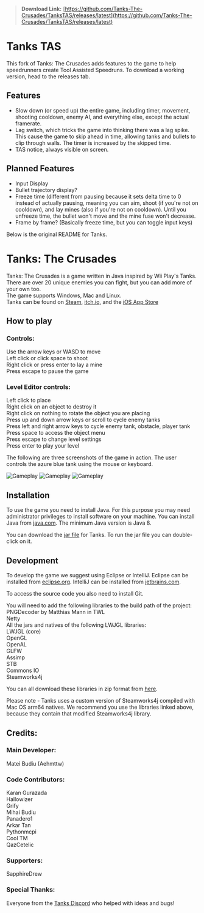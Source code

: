 > **Download Link:** [https://github.com/Tanks-The-Crusades/TanksTAS/releases/latest](https://github.com/Tanks-The-Crusades/TanksTAS/releases/latest)

# Tanks TAS

This fork of Tanks: The Crusades adds features to the game to help speedrunners create Tool Assisted Speedruns. To download a working version, head to the releases tab.

## Features
- Slow down (or speed up) the entire game, including timer, movement, shooting cooldown, enemy AI, and everything else, except the actual framerate.
- Lag switch, which tricks the game into thinking there was a lag spike. This cause the game to skip ahead in time, allowing tanks and bullets to clip through walls. The timer is increased by the skipped time.
- TAS notice, always visible on screen.

## Planned Features
- Input Display
- Bullet trajectory display?
- Freeze time (different from pausing because it sets delta time to 0 instead of actually pausing, meaning you can aim, shoot (if you're not on cooldown), and lay mines (also if you're not on cooldown). Until you unfreeze time, the bullet won't move and the mine fuse won't decrease.
- Frame by frame? (Basically freeze time, but you can toggle input keys)

Below is the original README for Tanks.

# Tanks: The Crusades

Tanks: The Crusades is a game written in Java inspired by Wii Play's Tanks.<br>
There are over 20 unique enemies you can fight, but you can add more of your own too.<br>
The game supports Windows, Mac and Linux.<br>
Tanks can be found on [Steam](https://store.steampowered.com/app/1660910/Tanks_The_Crusades/), [itch.io](https://aehmttw.itch.io/tanks), and the [iOS App Store](https://apps.apple.com/us/app/tanks-the-crusades/id1508772262)

## How to play

### Controls: <br>
Use the arrow keys or WASD to move <br>
Left click or click space to shoot<br>
Right click or press enter to lay a mine<br>
Press escape to pause the game<br>

### Level Editor controls:<br>
Left click to place<br>
Right click on an object to destroy it<br>
Right click on nothing to rotate the object you are placing<br>
Press up and down arrow keys or scroll to cycle enemy tanks<br>
Press left and right arrow keys to cycle enemy tank, obstacle, player tank<br>
Press space to access the object menu<br>
Press escape to change level settings<br>
Press enter to play your level<br>

The following are three screenshots of the game in action. The user controls the azure blue tank using the mouse or keyboard.

![Gameplay](screenshot1.PNG)
![Gameplay](screenshot2.PNG)
![Gameplay](screenshot3.PNG)

## Installation

To use the game you need to install Java. For this purpose you may need
administrator privileges to install software on your machine. You can install Java 
from [java.com](https://java.com/download). The minimum Java version is Java 8.<br>

You can download the [jar file](https://1drv.ms/u/s!AnwBrt306BrJ-ltbmsJuG2pZdfVk?e=fg7P0k) for Tanks.
To run the jar file you can double-click on it. 

## Development

To develop the game we suggest using Eclipse or IntelliJ. Eclipse can be installed from 
[eclipse.org](http://www.eclipse.org/downloads/). IntelliJ can be installed from 
[jetbrains.com](https://www.jetbrains.com/idea/download/). <br>

To access the source code you also need to install Git.<br>

You will need to add the following libraries to the build path of the project: <br>
PNGDecoder by Matthias Mann in TWL<br>
Netty<br>
All the jars and natives of the following LWJGL libraries:<br>
LWJGL (core)<br>
OpenGL<br>
OpenAL<br>
GLFW<br>
Assimp<br>
STB<br>
Commons IO<br>
Steamworks4j<br>

You can all download these libraries in zip format from [here](https://1drv.ms/u/s!AnwBrt306BrJgdAzVSHeYse_cvCr-A?e=TnQrdM).

Please note - Tanks uses a custom version of Steamworks4j compiled with Mac OS arm64 natives. 
We recommend you use the libraries linked above, because they contain that modified Steamworks4j library. 

## Credits:

### Main Developer:
Matei Budiu (Aehmttw)<br>

### Code Contributors:
Karan Gurazada<br>
Hallowizer<br>
Grify<br>
Mihai Budiu<br>
Panadero1<br>
Arkar Tan<br>
Pythonmcpi<br>
Cool TM<br>
QazCetelic<br>

### Supporters:
SapphireDrew<br>

### Special Thanks:
Everyone from the [Tanks Discord](https://discord.gg/aWPaJD3) who helped with ideas and bugs!
